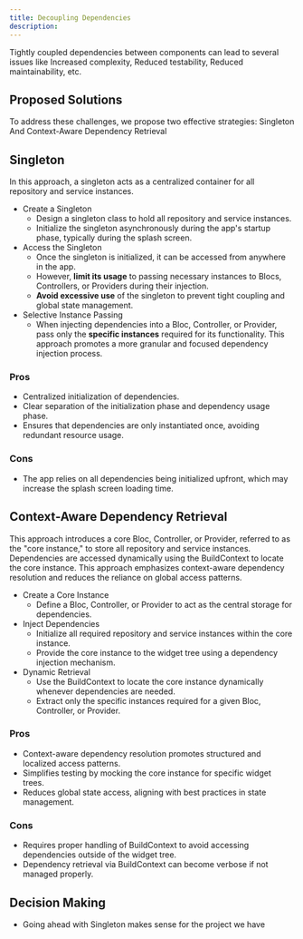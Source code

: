 ```yaml
---
title: Decoupling Dependencies
description:
---
```


Tightly coupled dependencies between components can lead to several issues like Increased complexity, Reduced testability, Reduced maintainability, etc.

## Proposed Solutions

To address these challenges, we propose two effective strategies: Singleton And Context-Aware Dependency Retrieval

## Singleton

In this approach, a singleton acts as a centralized container for all repository and service instances.

- Create a Singleton
  - Design a singleton class to hold all repository and service instances.
  - Initialize the singleton asynchronously during the app's startup phase, typically during the splash screen.
- Access the Singleton
  - Once the singleton is initialized, it can be accessed from anywhere in the app.
  - However, **limit its usage** to passing necessary instances to Blocs, Controllers, or Providers during their injection.
  - **Avoid excessive use** of the singleton to prevent tight coupling and global state management.
- Selective Instance Passing
  - When injecting dependencies into a Bloc, Controller, or Provider, pass only the **specific instances** required for its functionality. This approach promotes a more granular and focused dependency injection process.

### Pros

- Centralized initialization of dependencies.
- Clear separation of the initialization phase and dependency usage phase.
- Ensures that dependencies are only instantiated once, avoiding redundant resource usage.

### Cons

- The app relies on all dependencies being initialized upfront, which may increase the splash screen loading time.

## Context-Aware Dependency Retrieval

This approach introduces a core Bloc, Controller, or Provider, referred to as the "core instance," to store all repository and service instances. Dependencies are accessed dynamically using the BuildContext to locate the core instance. This approach emphasizes context-aware dependency resolution and reduces the reliance on global access patterns.

- Create a Core Instance
  - Define a Bloc, Controller, or Provider to act as the central storage for dependencies.
- Inject Dependencies
  - Initialize all required repository and service instances within the core instance.
  - Provide the core instance to the widget tree using a dependency injection mechanism.
- Dynamic Retrieval
  - Use the BuildContext to locate the core instance dynamically whenever dependencies are needed.
  - Extract only the specific instances required for a given Bloc, Controller, or Provider.

### Pros

- Context-aware dependency resolution promotes structured and localized access patterns.
- Simplifies testing by mocking the core instance for specific widget trees.
- Reduces global state access, aligning with best practices in state management.

### Cons

- Requires proper handling of BuildContext to avoid accessing dependencies outside of the widget tree.
- Dependency retrieval via BuildContext can become verbose if not managed properly.

## Decision Making

- Going ahead with Singleton makes sense for the project we have

